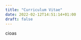 ```yaml
---
title: "Curriculum Vitae"
date: 2022-02-12T14:51:14+01:00
draft: false
---
```


<p href="./CV-Milo-Restelli.pdf" target="_blank">cioas</p>